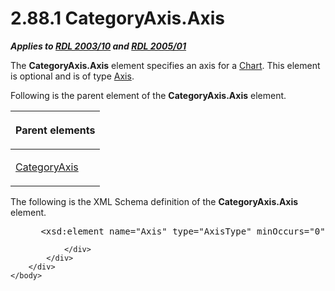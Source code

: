 <html dir="LTR" xmlns:mshelp="http://msdn.microsoft.com/mshelp" xmlns:ddue="http://ddue.schemas.microsoft.com/authoring/2003/5" xmlns:xlink="http://www.w3.org/1999/xlink" xmlns:tool="http://www.microsoft.com/tooltip">
    <head>
        <meta http-equiv="Content-Type" content="text/html; CHARSET=utf-8"></meta>
        <meta name="save" content="history"></meta>
        <title>2.88.1 CategoryAxis.Axis</title>
        <xml>
            <mshelp:toctitle title="2.88.1 CategoryAxis.Axis"></mshelp:toctitle>
            <mshelp:rltitle title="[MS-RDL]: CategoryAxis.Axis"></mshelp:rltitle>
            <mshelp:keyword index="A" term="bc6b3678-05a4-413e-9b80-931e961a625f"></mshelp:keyword>
            <mshelp:attr name="DCSext.ContentType" value="open specification"></mshelp:attr>
            <mshelp:attr name="AssetID" value="bc6b3678-05a4-413e-9b80-931e961a625f"></mshelp:attr>
            <mshelp:attr name="TopicType" value="kbRef"></mshelp:attr>
            <mshelp:attr name="DCSext.Title" value="[MS-RDL]: CategoryAxis.Axis" />
        </xml>
    </head>
    <body>
        <div id="header">
            <h1 class="heading">2.88.1 CategoryAxis.Axis</h1>
        </div>
        <div id="mainSection">
            <div id="mainBody">
                <div id="allHistory" class="saveHistory"></div>
                <div id="sectionSection0" class="section" name="collapseableSection">
                    

<p><b><i>Applies to </i></b><a href="a7e2ad00-07c8-4f6d-80ab-3ad55df7b233.html"><b><i>RDL 2003/10</i></b></a><b>
<i>and </i></b><a href="3ebe2912-4958-4832-b391-cad1f5e13338.html"><b><i>RDL 2005/01</i></b></a></p>

<p>The <b>CategoryAxis.Axis</b> element specifies an axis for a
<a href="b0ab5524-7eb2-47a7-a4d3-230f5c8c5526.html">Chart</a>. This element is
optional and is of type <a href="2bfb943e-7cfe-41c1-baa4-5739a99a341b.html">Axis</a>.</p>

<p>Following is the parent element of the <b>CategoryAxis.Axis</b>
element.</p>

<table>
 <thead>
  <tr>
   <th>
   <p>Parent elements</p>
   </th>
  </tr>
 </thead>
 <tr>
  <td>
  <p><a href="25398c2e-1c5f-43a4-bc6f-0678aa7040ed.html">CategoryAxis</a></p>
  </td>
 </tr>
</table>

<p>The following is the XML Schema definition of the <b>CategoryAxis.Axis</b>
element.</p>

<dl>
<dd>
<div><pre> &lt;xsd:element name=&quot;Axis&quot; type=&quot;AxisType&quot; minOccurs=&quot;0&quot; /&gt;
</pre></div>
</dd></dl>


                </div>
            </div>
        </div>
    </body>
</html>